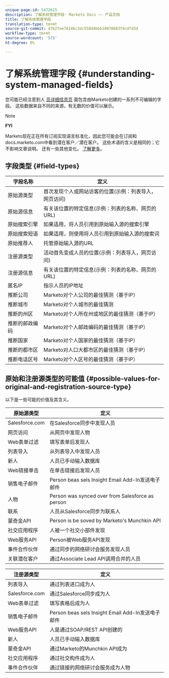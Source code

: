 ```yaml
---
unique-page-id: 5472615
description: 了解系统管理字段- Marketo Docs —— 产品文档
title: 了解系统管理字段
translation-type: tm+mt
source-git-commit: 47b2fee7d146c3dc558d4bbb10070683f4cdfd3d
workflow-type: tm+mt
source-wordcount: '573'
ht-degree: 0%

---
```



# 了解系统管理字段 {#understanding-system-managed-fields}

您可能已经注意到人 [员详细信息页](../../../product-docs/core-marketo-concepts/smart-lists-and-static-lists/managing-people-in-smart-lists/using-the-person-detail-page.md) 面包含由Marketo创建的一系列不可编辑的字段。 这些数据来自不同的来源，有无数的价值可以展示。

>[!NOTE]
>
>**FYI**
>
>Marketo现在正在所有订阅实现语言标准化，因此您可能会在订阅和docs.marketo.com中看到潜在客户／潜在客户。 这些术语的含义是相同的；它不影响文章说明。 还有一些其他变化。 [了解更多](http://docs.marketo.com/display/DOCS/Updates+to+Marketo+Terminology)。

## 字段类型 {#field-types}

| **字段名称** | **定义** |
|---|---|
| 原始源类型 | 首次发现个人或网站访客的位置(示例：列表导入，网页访问) |
| 原始源信息 | 有关该位置的特定信息(示例：列表的名称、网页的URL) |
| 原始搜索引擎 | 如果适用，将人员引用到原始输入源的搜索引擎 |
| 原始搜索短语 | 如果适用，则使用将人员引用到原始输入源的搜索词 |
| 原始推荐人 | 托管原始输入源的URL |
| 注册源类型 | 活动首先变成人员的位置(示例：列表导入，网页访问) |
| 注册源信息 | 有关该位置的特定信息(示例：列表的名称、网页的URL) |
| 匿名IP | 指示人员的IP地址 |
| 推断公司 | Marketo对个人公司的最佳猜测（基于IP） |
| 推断城市 | Marketo对个人城市的最佳猜测 |
| 推断的州区 | Marketo对个人所在州或地区的最佳猜测（基于IP） |
| 推断的邮政编码 | Marketo对个人邮政编码的最佳猜测（基于IP） |
| 推断国家 | Marketo对个人国家的最佳猜测（基于IP） |
| 推断的都市区 | Marketo对人口大都市区的最佳猜测（基于IP） |
| 推断电话区号 | Marketo对个人区号的最佳猜测（基于IP） |

## 原始和注册源类型的可能值 {#possible-values-for-original-and-registration-source-type}

以下是一些可能的价值及其含义。

| **原始源类型** | **定义** |
|---|---|
| Salesforce.com | 在Salesforce同步中发现人员 |
| 网页访问 | 从网页中发现人物 |
| Web表单过滤 | 填写表单后发现人 |
| 列表导入 | 从列表导入中发现人员 |
| 新人 | 人员已手动输入数据库 |
| Web链接单击 | 在单击链接后发现人员 |
| 销售电子邮件 | Person beas sels Insight Email Add-In发送电子邮件 |
| 人物 | Person was synced over from Salesforce as person |
| 联系 | 人员从Salesforce同步为联系人 |
| 蒙奇金API | Person is be soved by Marketo&#39;s Munchkin API |
| 社交应用程序 | 人被一个社交小部件发现 |
| Web服务API | Person被Web服务API发现 |
| 事件合作伙伴 | 通过同步的网络研讨会服务发现人员 |
| 关联潜在客户 | 通过Associate Lead API调用合并的人员 |

| **注册源类型** | **定义** |
|---|---|
| 列表导入 | 通过列表进口成为人 |
| Salesforce.com | 通过Salesforce同步成为人 |
| Web表单过滤 | 填写表格后成为人 |
| 销售电子邮件 | Person beas sels Insight Email Add-In发送电子邮件 |
| Web服务API | 人是通过SOAP/REST API创建的 |
| 新人 | 人员已手动输入数据库 |
| 蒙奇金API | 通过Marketo的Munchkin API成为 |
| 社交应用程序 | 通过社交构件成为人 |
| 事件合作伙伴 | 通过链接的网络研讨会服务成为人物 |

